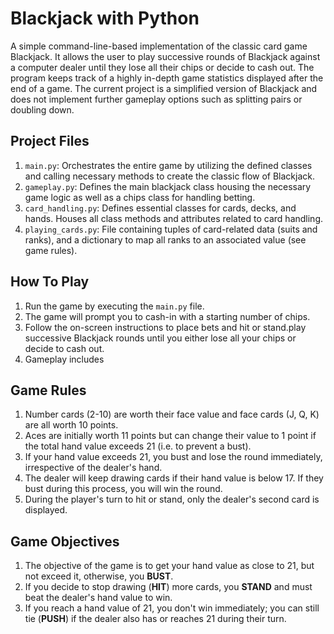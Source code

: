 # Blackjack with Python

A simple command-line-based implementation of the classic card game Blackjack. It allows the user to play successive rounds of Blackjack against a computer dealer until they lose all their chips or decide to cash out. The program keeps track of a highly in-depth game statistics displayed after the end of a game. The current project is a simplified version of Blackjack and does not implement further gameplay options such as splitting pairs or doubling down.

## Project Files
1. `main.py`: Orchestrates the entire game by utilizing the defined classes and calling necessary methods to create the classic flow of Blackjack.
2. `gameplay.py`: Defines the main blackjack class housing the necessary game logic as well as a chips class for handling betting.
3. `card_handling.py`: Defines essential classes for cards, decks, and hands. Houses all class methods and attributes related to card handling.
4. `playing_cards.py`: File containing tuples of card-related data (suits and ranks), and a dictionary to map all ranks to an associated value (see game rules).

## How To Play
1. Run the game by executing the `main.py` file.
2. The game will prompt you to cash-in with a starting number of chips.
3. Follow the on-screen instructions to place bets and hit or stand.play successive Blackjack rounds until you either lose all your chips or decide to cash out.
4. Gameplay includes 

## Game Rules
1. Number cards (2-10) are worth their face value and face cards (J, Q, K) are all worth 10 points.
2. Aces are initially worth 11 points but can change their value to 1 point if the total hand value exceeds 21 (i.e. to prevent a bust).
3. If your hand value exceeds 21, you bust and lose the round immediately, irrespective of the dealer's hand.
4. The dealer will keep drawing cards if their hand value is below 17. If they bust during this process, you will win the round.
5. During the player's turn to hit or stand, only the dealer's second card is displayed.

## Game Objectives
1. The objective of the game is to get your hand value as close to 21, but not exceed it, otherwise, you **BUST**.
2. If you decide to stop drawing (**HIT**) more cards, you **STAND** and must beat the dealer's hand value to win.
3. If you reach a hand value of 21, you don't win immediately; you can still tie (**PUSH**) if the dealer also has or reaches 21 during their turn.

